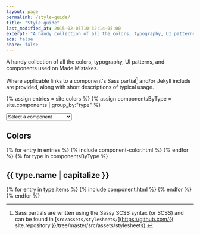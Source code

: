 ```yaml
---
layout: page
permalink: /style-guide/
title: "Style guide"
last_modified_at: 2015-02-05T10:32:14-05:00
excerpt: "A handy collection of all the colors, typography, UI patterns, and components used on Made Mistakes."
ads: false
share: false
---
```


A handy collection of all the colors, typography, UI patterns, and components used on Made Mistakes.

Where applicable links to a component's Sass partial[^sass] and/or Jekyll include are provided, along with short descriptions of typical usage.

[^sass]: Sass partials are written using the Sassy SCSS syntax (or SCSS) and can be found in [`src/assets/stylesheets/`](https://github.com/{{ site.repository }}/tree/master/src/assets/stylesheets).

{% assign entries = site.colors %}
{% assign componentsByType = site.components | group_by:"type" %}

<div markdown="0">
<select name="newurl" id="component-select" onChange="window.location.replace(this.options[this.selectedIndex].value)" aria-label="Select a Component" markdown="0">
  <option selected markdown="0">Select a component</option>
  <option value="#guide-color-palettes" markdown="0">Colors</option>
  {% for type in componentsByType %}
  <option value="#guide-{{ type.name }}" markdown="0">{{ type.name | capitalize }}</option>
  {% for entry in type.items %}
  <option value="#guide-{{ entry.title | slugify }}" markdown="0">&nbsp;&nbsp;&nbsp;{{ entry.title }}</option>
  {% endfor %}
  {% endfor %}
</select>
</div>

<h2 id="guide-color-palettes" class="cf">Colors</h2>
{% for entry in entries %}
  {% include component-color.html %}
{% endfor %}
{% for type in componentsByType %}
<h2 id="guide-{{ type.name }}" class="cf">{{ type.name | capitalize }}</h2>
{% for entry in type.items %}
{% include component.html %}
{% endfor %}
{% endfor %}
